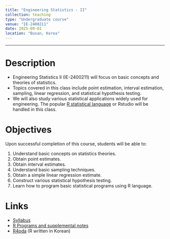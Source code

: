 ```yaml
---
title: "Engineering Statistics - II"
collection: teaching
type: "Undergraduate course"
venue: "IE-2400211"
date: 2025-09-01
location: "Busan, Korea"
---
```

---

Description
======
+ Engineering Statistics II (IE-2400211) 
  will focus on basic concepts and theories of statistics. 
+ Topics covered in this class include point estimation, 
  interval estimation, sampling, linear regression, and statistical hypothesis testing.
+ We will also study various statistical applications widely used for engineering. 
  The popular 
  [R statistical language](https://www.r-project.org/) 
  or Rstudio will be handled in this class.


Objectives 
======
Upon successful completion of this course, students will be able to:
1. Understand basic concepts on statistics theories.
1. Obtain point estimates.
1. Obtain interval estimates.
1. Understand basic sampling techniques.
1. Obtain a simple linear regression estimate.
1. Construct various statistical hypothesis testing.
1. Learn how to program basic statistical programs using R language.

Links
======
+ [Syllabus](/files/syllabus/syl-IE-2400211-2025.pdf)
+ [R Programs and supplemental notes](https://github.com/AppliedStat/class/tree/master/Stat)
+ [R4pda](https://enook.jbnu.ac.kr/16/ch01/01/r4pda.pdf) (R written in Korean)


